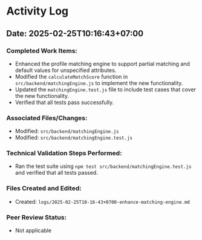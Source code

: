 # Activity Log

## Date: 2025-02-25T10:16:43+07:00

### Completed Work Items:

*   Enhanced the profile matching engine to support partial matching and default values for unspecified attributes.
*   Modified the `calculateMatchScore` function in `src/backend/matchingEngine.js` to implement the new functionality.
*   Updated the `matchingEngine.test.js` file to include test cases that cover the new functionality.
*   Verified that all tests pass successfully.

### Associated Files/Changes:

*   Modified: `src/backend/matchingEngine.js`
*   Modified: `src/backend/matchingEngine.test.js`

### Technical Validation Steps Performed:

*   Ran the test suite using `npm test src/backend/matchingEngine.test.js` and verified that all tests passed.

### Files Created and Edited:

*   Created: `logs/2025-02-25T10-16-43+0700-enhance-matching-engine.md`

### Peer Review Status:

*   Not applicable